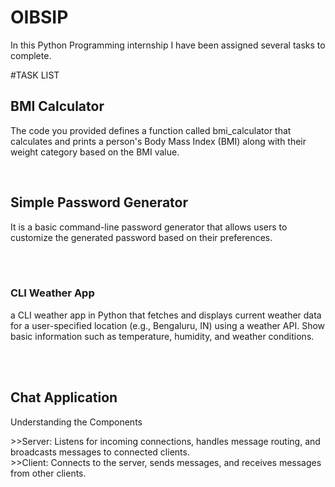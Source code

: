 # OIBSIP

In this Python Programming internship I have been assigned several tasks to complete. 

#TASK LIST
<h2>BMI Calculator</h2>
<p>The code you provided defines a function called bmi_calculator that calculates and prints a person's Body Mass Index (BMI) along with their weight category based on the BMI value.</p>

<br>
<h2> Simple Password Generator</h2>
<p>It is a basic command-line password generator that allows users to customize the generated password based on their preferences.</p>
<br>
<br>
<h3>CLI Weather App</h3>
<p>a CLI weather app in Python that fetches and displays current weather data for a user-specified location (e.g., Bengaluru, IN) using a weather API. Show basic information such as temperature, humidity, and weather conditions.</p><br>
<br>
<h2>Chat Application</h2>
<p>Understanding the Components</p>
>>Server: Listens for incoming connections, handles message routing, and broadcasts messages to connected clients.
<br>
>>Client: Connects to the server, sends messages, and receives messages from other clients.

